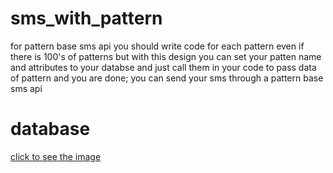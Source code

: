 # sms_with_pattern

for pattern base sms api you should write code for each pattern even if there is 100's of patterns but with this design you can set your patten name and attributes to your databse and just call them in your code to pass data of pattern and you are done;
you can send your sms through a pattern base sms api

# database
[click to see the image](https://drive.google.com/file/d/1qTTBKxj389T1gJ30RjLumi2rTBpaDV2T/view?usp=sharing)
